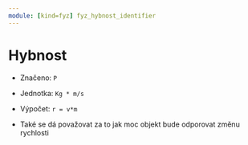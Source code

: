 ```yaml
---
module: [kind=fyz] fyz_hybnost_identifier
---
```

# Hybnost

- Značeno: `P`

- Jednotka: `Kg * m/s`

- Výpočet: `r = v*m`

- Také se dá považovat za to jak moc objekt bude odporovat změnu rychlosti